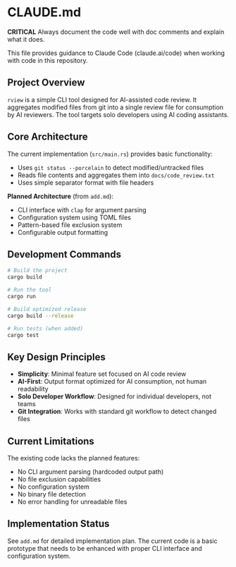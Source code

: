 # CLAUDE.md

**CRITICAL**
Always document the code well with doc comments and explain what it does.

This file provides guidance to Claude Code (claude.ai/code) when working with code in this repository.

## Project Overview

`rview` is a simple CLI tool designed for AI-assisted code review. It aggregates modified files from git into a single review file for consumption by AI reviewers. The tool targets solo developers using AI coding assistants.

## Core Architecture

The current implementation (`src/main.rs`) provides basic functionality:

- Uses `git status --porcelain` to detect modified/untracked files
- Reads file contents and aggregates them into `docs/code_review.txt`
- Uses simple separator format with file headers

**Planned Architecture** (from `add.md`):

- CLI interface with `clap` for argument parsing
- Configuration system using TOML files
- Pattern-based file exclusion system
- Configurable output formatting

## Development Commands

```bash
# Build the project
cargo build

# Run the tool
cargo run

# Build optimized release
cargo build --release

# Run tests (when added)
cargo test
```

## Key Design Principles

- **Simplicity**: Minimal feature set focused on AI code review
- **AI-First**: Output format optimized for AI consumption, not human readability
- **Solo Developer Workflow**: Designed for individual developers, not teams
- **Git Integration**: Works with standard git workflow to detect changed files

## Current Limitations

The existing code lacks the planned features:

- No CLI argument parsing (hardcoded output path)
- No file exclusion capabilities
- No configuration system
- No binary file detection
- No error handling for unreadable files

## Implementation Status

See `add.md` for detailed implementation plan. The current code is a basic prototype that needs to be enhanced with proper CLI interface and configuration system.

